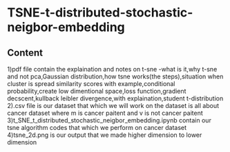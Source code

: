 # TSNE-t-distributed-stochastic-neigbor-embedding
## Content
1)pdf file contain the explaination and notes on t-sne -what is it,why t-sne and not pca,Gaussian distribution,how tsne works(the steps),situation when cluster is spread
similarity scores with example,conditional probability,create low dimentional space,loss function,gradient decscent,kullback leibler divergence,with explaination,student 
t-distribution <br />
2).csv file is our dataset that which we will work on the dataset is all about cancer dataset where m is cancer paitent and v is not cancer paitent <br />
3)t_SNE_t_distributed_stochastic_neigbor_embedding.ipynb contain our tsne algorithm codes that which we perform on cancer dataset <br />
4)tsne_2d.png is our output that we made higher dimension to lower dimension
